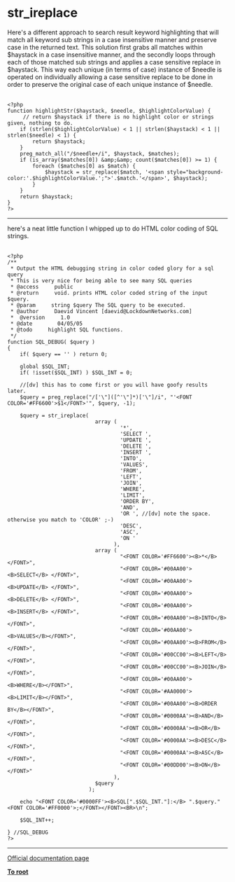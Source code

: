 # str_ireplace



Here&apos;s a different approach to search result keyword highlighting that will match all keyword sub strings in a case insensitive manner and preserve case in the returned text. This solution first grabs all matches within $haystack in a case insensitive manner, and the secondly loops through each of those matched sub strings and applies a case sensitive replace in $haystack. This way each unique (in terms of case) instance of $needle is operated on individually allowing a case sensitive replace to be done in order to preserve the original case of each unique instance of $needle.<br><br>

```
<?php
function highlightStr($haystack, $needle, $highlightColorValue) {
     // return $haystack if there is no highlight color or strings given, nothing to do.
    if (strlen($highlightColorValue) < 1 || strlen($haystack) < 1 || strlen($needle) < 1) {
        return $haystack;
    }
    preg_match_all("/$needle+/i", $haystack, $matches);
    if (is_array($matches[0]) &amp;&amp; count($matches[0]) >= 1) {
        foreach ($matches[0] as $match) {
            $haystack = str_replace($match, '<span style="background-color:'.$highlightColorValue.';">'.$match.'</span>', $haystack);
        }
    }
    return $haystack;
}
?>
```
  

---

here&apos;s a neat little function I whipped up to do HTML color coding of SQL strings. <br><br>

```
<?php
/**
 * Output the HTML debugging string in color coded glory for a sql query
 * This is very nice for being able to see many SQL queries
 * @access     public
 * @return     void. prints HTML color coded string of the input $query.
 * @param     string $query The SQL query to be executed.
 * @author     Daevid Vincent [daevid@LockdownNetworks.com]
 *  @version     1.0
 * @date        04/05/05
 * @todo     highlight SQL functions.
 */
function SQL_DEBUG( $query )
{
    if( $query == '' ) return 0;

    global $SQL_INT;
    if( !isset($SQL_INT) ) $SQL_INT = 0;

    //[dv] this has to come first or you will have goofy results later.
    $query = preg_replace("/['\"]([^'\"]*)['\"]/i", "'<FONT COLOR='#FF6600'>$1</FONT>'", $query, -1);

    $query = str_ireplace(
                            array (
                                    '*',
                                    'SELECT ',
                                    'UPDATE ',
                                    'DELETE ',
                                    'INSERT ',
                                    'INTO',
                                    'VALUES',
                                    'FROM',
                                    'LEFT',
                                    'JOIN',
                                    'WHERE',
                                    'LIMIT',
                                    'ORDER BY',
                                    'AND',
                                    'OR ', //[dv] note the space. otherwise you match to 'COLOR' ;-)
                                    'DESC',
                                    'ASC',
                                    'ON '
                                  ),
                            array (
                                    "<FONT COLOR='#FF6600'><B>*</B></FONT>",
                                    "<FONT COLOR='#00AA00'><B>SELECT</B> </FONT>",
                                    "<FONT COLOR='#00AA00'><B>UPDATE</B> </FONT>",
                                    "<FONT COLOR='#00AA00'><B>DELETE</B> </FONT>",
                                    "<FONT COLOR='#00AA00'><B>INSERT</B> </FONT>",
                                    "<FONT COLOR='#00AA00'><B>INTO</B></FONT>",
                                    "<FONT COLOR='#00AA00'><B>VALUES</B></FONT>",
                                    "<FONT COLOR='#00AA00'><B>FROM</B></FONT>",
                                    "<FONT COLOR='#00CC00'><B>LEFT</B></FONT>",
                                    "<FONT COLOR='#00CC00'><B>JOIN</B></FONT>",
                                    "<FONT COLOR='#00AA00'><B>WHERE</B></FONT>",
                                    "<FONT COLOR='#AA0000'><B>LIMIT</B></FONT>",
                                    "<FONT COLOR='#00AA00'><B>ORDER BY</B></FONT>",
                                    "<FONT COLOR='#0000AA'><B>AND</B></FONT>",
                                    "<FONT COLOR='#0000AA'><B>OR</B> </FONT>",
                                    "<FONT COLOR='#0000AA'><B>DESC</B></FONT>",
                                    "<FONT COLOR='#0000AA'><B>ASC</B></FONT>",
                                    "<FONT COLOR='#00DD00'><B>ON</B> </FONT>"
                                  ),
                            $query
                          );

    echo "<FONT COLOR='#0000FF'><B>SQL[".$SQL_INT."]:</B> ".$query."<FONT COLOR='#FF0000'>;</FONT></FONT><BR>\n";

    $SQL_INT++;

} //SQL_DEBUG
?>
```
  

---

[Official documentation page](https://www.php.net/manual/en/function.str-ireplace.php)

**[To root](/README.md)**